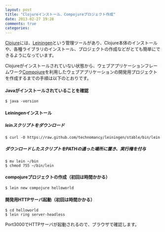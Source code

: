 ```yaml
---
layout: post
title: "Clojureインストール、Compojureプロジェクト作成"
date: 2013-02-27 19:28
comments: true
categories: 
---
```

[Clojure](http://clojure.org/)には、[Leiningen](http://leiningen.org/)という管理ツールがあり、Clojure本体のインストールや、各種ライブラリのインストール、プロジェクトの作成などがとても簡単にできるようになっています。

Clojureがインストールされていない状態から、ウェブアプリケーションフレームワーク[Compojure](https://github.com/weavejester/compojure)を利用したウェブアプリケーションの開発用プロジェクトを作成するまでの手順は以下のとおりです。

#### Javaがインストールされていることを確認
```
$ java -version
```

#### Leiningenインストール
##### leinスクリプトをダウンロード
```
$ curl -O https://raw.github.com/technomancy/leiningen/stable/bin/lein
```

##### ダウンロードしたスクリプトをPATHの通った場所に置き、実行権を付与
```
$ mv lein ~/bin
$ chmod 755 ~/bin/lein 
```

#### compojureプロジェクトの作成（初回は時間かかる）
```
$ lein new compojure helloworld 
```

####  開発用HTTPサーバ起動（初回は時間かかる）
```
$ cd helloworld
$ lein ring server-headless 
```

Port3000でHTTPサーバが起動されるので、ブラウザで確認します。